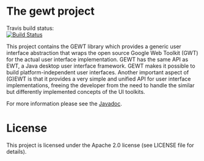 # The gewt project

Travis build status:  
[![Build Status](https://www.travis-ci.org/esoco/gewt.svg?branch=master)](https://www.travis-ci.org/esoco/gewt)

This project contains the GEWT library which provides a generic user interface abstraction that wraps the open source Google Web Toolkit (GWT) for the actual user interface implementation. GEWT has the same API as EWT, a Java desktop user interface framework. GEWT makes it possible to build platform-independent user interfaces. Another important aspect of (G)EWT is that it provides a very simple and unified API for user interface implementations, freeing the developer from the need to handle the similar but differently implemented concepts of the UI toolkits.

 For more information please see the [Javadoc](http://esoco.github.io/gewt/javadoc/).

# License

This project is licensed under the Apache 2.0 license (see LICENSE file for details).  